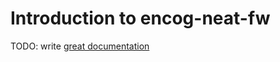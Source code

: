 # Introduction to encog-neat-fw

TODO: write [great documentation](http://jacobian.org/writing/what-to-write/)
